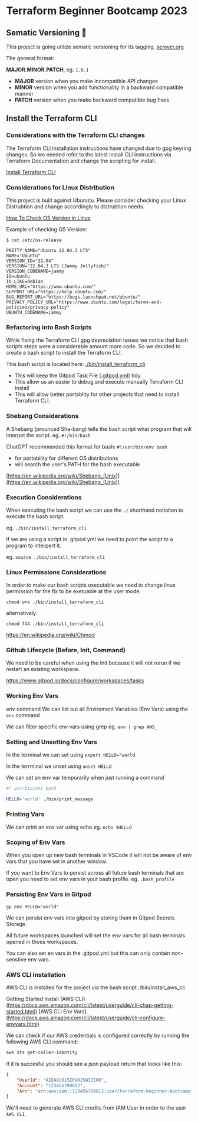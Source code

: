 # Terraform Beginner Bootcamp 2023

## Sematic Versioning :mage:

This project is going utilize sematic versioning for its tagging.
[semver.org](https://semver.org/)

The general format:

**MAJOR.MINOR.PATCH**, eg. `1.0.1`

- **MAJOR** version when you make incompatible API changes
- **MINOR** version when you add functionality in a backward compatible manner
- **PATCH** version when you make backward compatible bug fixes

## Install the Terraform CLI

### Considerations with the Terraform CLI changes

The Terraform CLI installation instructions have changed due to gpg keyring changes. So we needed refer to the latest install CLI instructions via Terraform Documentation and change the scripting for install.

[Install Terraform CLI](https://developer.hashicorp.com/terraform/tutorials/aws-get-started/install-cli)

### Considerations for Linux Distribution

This project is built against Ubunutu. Please consider checking your Linux Distrubtion and change accordingly to distrubtion needs.

[How To Check OS Version in Linux](https://www.cyberciti.biz/faq/how-to-check-os-version-in-linux-command-line/)

Example of checking OS Version:

```
$ cat /etc/os-release

PRETTY_NAME="Ubuntu 22.04.3 LTS"
NAME="Ubuntu"
VERSION_ID="22.04"
VERSION="22.04.3 LTS (Jammy Jellyfish)"
VERSION_CODENAME=jammy
ID=ubuntu
ID_LIKE=debian
HOME_URL="https://www.ubuntu.com/"
SUPPORT_URL="https://help.ubuntu.com/"
BUG_REPORT_URL="https://bugs.launchpad.net/ubuntu/"
PRIVACY_POLICY_URL="https://www.ubuntu.com/legal/terms-and-policies/privacy-policy"
UBUNTU_CODENAME=jammy

```

### Refactoring into Bash Scripts

While fixing the Terraform CLI gpg depreciation issues we notice that bash scripts steps were a considerable amount more code. So we decided to create a bash script to install the Terraform CLI.

This bash script is located here: [./bin/install_terraform_cli](https://github.com/omenking/terraform-beginner-bootcamp-2023/blob/3-refactor-terraform-cli/bin/install_terraform_cli)

- This will keep the Gitpod Task File ([.gitpod.yml](https://github.com/omenking/terraform-beginner-bootcamp-2023/blob/3-refactor-terraform-cli/.gitpod.yml)) tidy.
- This allow us an easier to debug and execute manually Terraform CLI install
- This will allow better portablity for other projects that need to install Terraform CLI.

### Shebang Considerations

A Shebang (prounced Sha-bang) tells the bash script what program that will interpet the script. eg. `#!/bin/bash`

ChatGPT recommended this format for bash: `#!/usr/bin/env bash`

- for portability for different OS distributions
- will search the user's PATH for the bash executable

[https://en.wikipedia.org/wiki/Shebang_(Unix)](https://en.wikipedia.org/wiki/Shebang_(Unix))

### Execution Considerations

When executing the bash script we can use the `./` shorthand notiation to execute the bash script.

eg. `./bin/install_terraform_cli`

If we are using a script in .gitpod.yml we need to point the script to a program to interpert it.

eg. `source ./bin/install_terraform_cli`

### Linux Permissions Considerations

In order to make our bash scripts executable we need to change linux permission for the fix to be exetuable at the user mode.

```
chmod u+x ./bin/install_terraform_cli
```

alternatively:

```
chmod 744 ./bin/install_terraform_cli
```

https://en.wikipedia.org/wiki/Chmod

### Github Lifecycle (Before, Init, Command)

We need to be careful when using the Init because it will not rerun if we restart an existing workspace.

https://www.gitpod.io/docs/configure/workspaces/tasks

### Working Env Vars

env command
We can list out all Enviroment Variables (Env Vars) using the `env` command

We can filter specific env vars using grep eg. `env | grep AWS_`

### Setting and Unsetting Env Vars

In the terminal we can set using `export HELLO='world`

In the terrminal we unset using `unset HELLO`

We can set an env var temporarily when just running a command

```sh
#! usr/bin/env bash

HELLO='world' ./bin/print_message
```
### Printing Vars

We can print an env var using echo eg. `echo $HELLO`

### Scoping of Env Vars

When you open up new bash terminals in VSCode it will not be aware of env vars that you have set in another window.

If you want to Env Vars to persist across all future bash terminals that are open you need to set env vars in your bash profile. eg. `.bash_profile`

### Persisting Env Vars in Gitpod

```
gp env HELLO='world'
```
We can persist env vars into gitpod by storing them in Gitpod Secrets Storage.

All future workspaces launched will set the env vars for all bash terminals opened in thoes workspaces.

You can also set en vars in the .gitpod.yml but this can only contain non-senstive env vars.

### AWS CLI Installation

AWS CLI is installed for the project via the bash script ./bin/install_aws_cli

Getting Started Install (AWS CLI) (https://docs.aws.amazon.com/cli/latest/userguide/cli-chap-getting-started.html) [AWS CLI Env Vars] (https://docs.aws.amazon.com/cli/latest/userguide/cli-configure-envvars.html)

We can check if our AWS credentials is configured correctly by running the following AWS CLI command:
``` sh
aws sts get-caller-identity
```

If it is succesful you should see a json payload return that looks like this:
```json
{
    "UserId": "AIEAVUO15ZPVHJ5WIJ5KR",
    "Account": "123456789012",
    "Arn": "arn:aws:iam::123456789012:user/terraform-beginner-bootcamp"
}
```
We'll need to generate AWS CLI credits from IAM User in order to the user `AWS CLI`.
